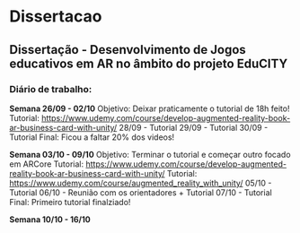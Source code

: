 # Dissertacao
## Dissertação - Desenvolvimento de Jogos educativos em AR no âmbito do projeto EduCITY
### Diário de trabalho:
  <b>Semana 26/09 - 02/10</b>
    Objetivo: Deixar praticamente o tutorial de 18h feito!
    Tutorial: https://www.udemy.com/course/develop-augmented-reality-book-ar-business-card-with-unity/
      28/09 - Tutorial
      29/09 - Tutorial
      30/09 - Tutorial
    Final: Ficou a faltar 20% dos videos!
    
  <b>Semana 03/10 - 09/10</b>
    Objetivo: Terminar o tutorial e começar outro focado em ARCore
    Tutorial: https://www.udemy.com/course/develop-augmented-reality-book-ar-business-card-with-unity/
    Tutorial: https://www.udemy.com/course/augmented_reality_with_unity/
      05/10 - Tutorial
      06/10 - Reunião com os orientadores + Tutorial
      07/10 - Tutorial
    Final: Primeiro tutorial finalziado!
  
   <b> Semana 10/10 - 16/10</b>
  
